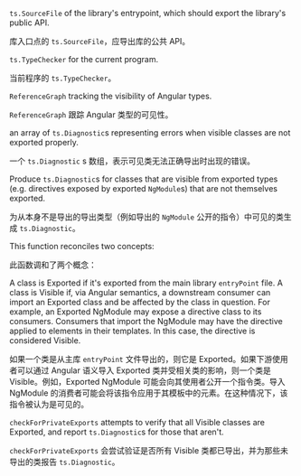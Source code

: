 `ts.SourceFile` of the library's entrypoint, which should export the library's
public API.

库入口点的 `ts.SourceFile`，应导出库的公共 API。

`ts.TypeChecker` for the current program.

当前程序的 `ts.TypeChecker`。

`ReferenceGraph` tracking the visibility of Angular types.

`ReferenceGraph` 跟踪 Angular 类型的可见性。

an array of `ts.Diagnostic`s representing errors when visible classes are not exported
properly.

一个 `ts.Diagnostic` s 数组，表示可见类无法正确导出时出现的错误。

Produce `ts.Diagnostic`s for classes that are visible from exported types \(e.g. directives
exposed by exported `NgModule`s\) that are not themselves exported.

为从本身不是导出的导出类型（例如导出的 `NgModule` 公开的指令）中可见的类生成 `ts.Diagnostic`。

This function reconciles two concepts:

此函数调和了两个概念：

A class is Exported if it's exported from the main library `entryPoint` file.
A class is Visible if, via Angular semantics, a downstream consumer can import an Exported class
and be affected by the class in question. For example, an Exported NgModule may expose a
directive class to its consumers. Consumers that import the NgModule may have the directive
applied to elements in their templates. In this case, the directive is considered Visible.

如果一个类是从主库 `entryPoint` 文件导出的，则它是 Exported。如果下游使用者可以通过 Angular
语义导入 Exported 类并受相关类的影响，则一个类是 Visible。例如，Exported NgModule
可能会向其使用者公开一个指令类。导入 NgModule
的消费者可能会将该指令应用于其模板中的元素。在这种情况下，该指令被认为是可见的。

`checkForPrivateExports` attempts to verify that all Visible classes are Exported, and report
`ts.Diagnostic`s for those that aren't.

`checkForPrivateExports` 会尝试验证是否所有 Visible 类都已导出，并为那些未导出的类报告
`ts.Diagnostic`。